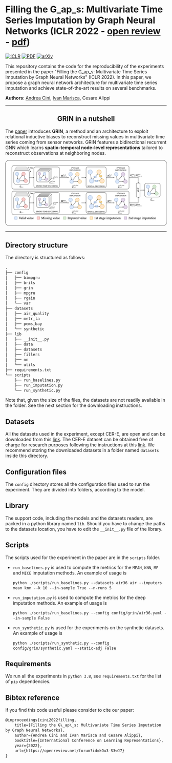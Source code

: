 # Filling the G_ap_s: Multivariate Time Series Imputation by Graph Neural Networks (ICLR 2022 - [open review](https://openreview.net/forum?id=kOu3-S3wJ7) - [pdf](https://openreview.net/pdf?id=kOu3-S3wJ7))

[![ICLR](https://img.shields.io/badge/ICLR-2022-blue.svg?style=flat-square)](https://openreview.net/forum?id=kOu3-S3wJ7)
[![PDF](https://img.shields.io/badge/%E2%87%A9-PDF-orange.svg?style=flat-square)](https://openreview.net/pdf?id=kOu3-S3wJ7)
[![arXiv](https://img.shields.io/badge/arXiv-2108.00298-b31b1b.svg?style=flat-square)](https://arxiv.org/abs/2108.00298)

This repository contains the code for the reproducibility of the experiments presented in the paper "Filling the G_ap_s: Multivariate Time Series Imputation by Graph Neural Networks" (ICLR 2022). In this paper, we propose a graph neural network architecture for multivariate time series imputation and achieve state-of-the-art results on several benchmarks.

**Authors**: [Andrea Cini](mailto:andrea.cini@usi.ch), [Ivan Marisca](mailto:ivan.marisca@usi.ch), Cesare Alippi

---

<h2 align=center>GRIN in a nutshell</h2>

The [paper](https://arxiv.org/abs/2108.00298) introduces __GRIN__, a method and an architecture to exploit relational inductive biases to reconstruct missing values in multivariate time series coming from sensor networks. GRIN features a bidirectional recurrent GNN which learns __spatio-temporal node-level representations__ tailored to reconstruct observations at neighboring nodes.

<p align=center>
  <a href="https://github.com/marshka/sinfony">
    <img src="./grin.png" alt="Logo"/>
  </a>
</p>

---

## Directory structure

The directory is structured as follows:

```
.
├── config
│   ├── bimpgru
│   ├── brits
│   ├── grin
│   ├── mpgru
│   ├── rgain
│   └── var
├── datasets
│   ├── air_quality
│   ├── metr_la
│   ├── pems_bay
│   └── synthetic
├── lib
│   ├── __init__.py
│   ├── data
│   ├── datasets
│   ├── fillers
│   ├── nn
│   └── utils
├── requirements.txt
└── scripts
    ├── run_baselines.py
    ├── run_imputation.py
    └── run_synthetic.py

```
Note that, given the size of the files, the datasets are not readily available in the folder. See the next section for the downloading instructions.

## Datasets

All the datasets used in the experiment, except CER-E, are open and can be downloaded from this [link](https://mega.nz/folder/qwwG3Qba#c6qFTeT7apmZKKyEunCzSg). The CER-E dataset can be obtained free of charge for research purposes following the instructions at this [link](https://www.ucd.ie/issda/data/commissionforenergyregulationcer/). We recommend storing the downloaded datasets in a folder named `datasets` inside this directory.

## Configuration files

The `config` directory stores all the configuration files used to run the experiment. They are divided into folders, according to the model.

## Library

The support code, including the models and the datasets readers, are packed in a python library named `lib`. Should you have to change the paths to the datasets location, you have to edit the `__init__.py` file of the library.

## Scripts

The scripts used for the experiment in the paper are in the `scripts` folder.

* `run_baselines.py` is used to compute the metrics for the `MEAN`, `KNN`, `MF` and `MICE` imputation methods. An example of usage is

	```
	python ./scripts/run_baselines.py --datasets air36 air --imputers mean knn --k 10 --in-sample True --n-runs 5
	```

* `run_imputation.py` is used to compute the metrics for the deep imputation methods. An example of usage is

	```
	python ./scripts/run_baselines.py --config config/grin/air36.yaml --in-sample False
	```

* `run_synthetic.py` is used for the experiments on the synthetic datasets. An example of usage is

	```
	python ./scripts/run_synthetic.py --config config/grin/synthetic.yaml --static-adj False
	```

## Requirements

We run all the experiments in `python 3.8`, see `requirements.txt` for the list of `pip` dependencies.

## Bibtex reference

If you find this code useful please consider to cite our paper:

```
@inproceedings{cini2022filling,
    title={Filling the G\_ap\_s: Multivariate Time Series Imputation by Graph Neural Networks},
    author={Andrea Cini and Ivan Marisca and Cesare Alippi},
    booktitle={International Conference on Learning Representations},
    year={2022},
    url={https://openreview.net/forum?id=kOu3-S3wJ7}
}
```
